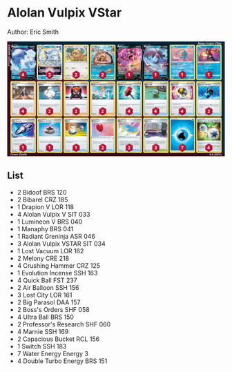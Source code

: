 # Alolan Vulpix VStar

Author: Eric Smith

![decklist](../../!Images/Standard/3SWSH-CRZ/Alolan%20Vulpix%20VStar.PNG)

## List
* 2 Bidoof BRS 120
* 2 Bibarel CRZ 185
* 1 Drapion V LOR 118
* 4 Alolan Vulpix V SIT 033
* 1 Lumineon V BRS 040
* 1 Manaphy BRS 041
* 1 Radiant Greninja ASR 046
* 3 Alolan Vulpix VSTAR SIT 034
* 1 Lost Vacuum LOR 162
* 2 Melony CRE 218
* 4 Crushing Hammer CRZ 125
* 1 Evolution Incense SSH 163
* 4 Quick Ball FST 237
* 2 Air Balloon SSH 156
* 3 Lost City LOR 161
* 2 Big Parasol DAA 157
* 2 Boss's Orders SHF 058
* 4 Ultra Ball BRS 150
* 2 Professor's Research SHF 060
* 4 Marnie SSH 169
* 2 Capacious Bucket RCL 156
* 1 Switch SSH 183
* 7 Water Energy Energy 3
* 4 Double Turbo Energy BRS 151
